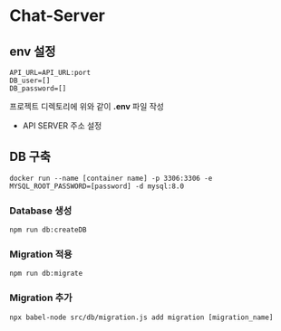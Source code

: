 # Chat-Server

## env 설정

```
API_URL=API_URL:port
DB_user=[]
DB_password=[]
```

프로젝트 디렉토리에 위와 같이 **.env** 파일 작성

- API SERVER 주소 설정

## DB 구축

```shell
docker run --name [container name] -p 3306:3306 -e MYSQL_ROOT_PASSWORD=[password] -d mysql:8.0
```

### Database 생성

```shell
npm run db:createDB
```

### Migration 적용
```shell
npm run db:migrate
```

### Migration 추가

```shell
npx babel-node src/db/migration.js add migration [migration_name]
```